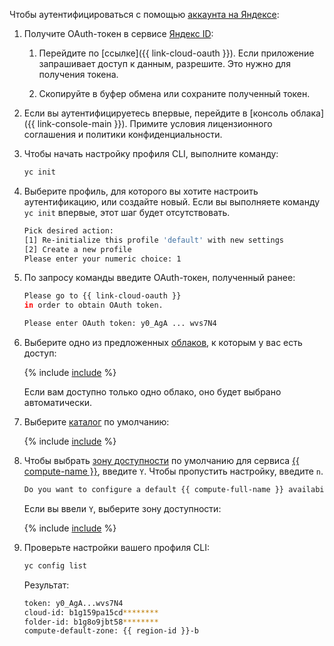 Чтобы аутентифицироваться с помощью [аккаунта на Яндексе](../../iam/concepts/index.md#passport):

1. Получите OAuth-токен в сервисе [Яндекс ID](https://yandex.ru/dev/id/doc/ru/concepts/ya-oauth-intro): 

   1. Перейдите по [ссылке]({{ link-cloud-oauth }}). Если приложение запрашивает доступ к данным, разрешите. Это нужно для получения токена.

   1. Скопируйте в буфер обмена или сохраните полученный токен.

1. Если вы аутентифицируетесь впервые, перейдите в [консоль облака]({{ link-console-main }}). Примите условия лицензионного соглашения и политики конфиденциальности.

1. Чтобы начать настройку профиля CLI, выполните команду:

    ```bash
    yc init
    ```


1. Выберите профиль, для которого вы хотите настроить аутентификацию, или создайте новый. Если вы выполняете команду `yc init` впервые, этот шаг будет отсутствовать.

   ```bash
   Pick desired action:
   [1] Re-initialize this profile 'default' with new settings
   [2] Create a new profile
   Please enter your numeric choice: 1
   ```

1. По запросу команды введите OAuth-токен, полученный ранее:
   
   ```bash
   Please go to {{ link-cloud-oauth }}
   in order to obtain OAuth token.

   Please enter OAuth token: y0_AgA ... wvs7N4
   ```

1. Выберите одно из предложенных [облаков](../../resource-manager/concepts/resources-hierarchy.md#cloud), к которым у вас есть доступ:
   
   {% include [include](choose-cloud.md) %}

   Если вам доступно только одно облако, оно будет выбрано автоматически.

1. Выберите [каталог](../../resource-manager/concepts/resources-hierarchy.md#folder) по умолчанию:

   {% include [include](choose-folder.md) %}


1. Чтобы выбрать [зону доступности](../../overview/concepts/geo-scope.md) по умолчанию для сервиса [{{ compute-name }}](../../compute/), введите `Y`. Чтобы пропустить настройку, введите `n`.

   ```bash
   Do you want to configure a default {{ compute-full-name }} availability zone? [Y/n] Y
   ```  

   Если вы ввели `Y`, выберите зону доступности:

   {% include [include](choose-zone.md) %}


1. Проверьте настройки вашего профиля CLI:
   
   ```bash
   yc config list
   ```

   Результат:

   ```bash
   token: y0_AgA...wvs7N4
   cloud-id: b1g159pa15cd********
   folder-id: b1g8o9jbt58********
   compute-default-zone: {{ region-id }}-b
   ```
